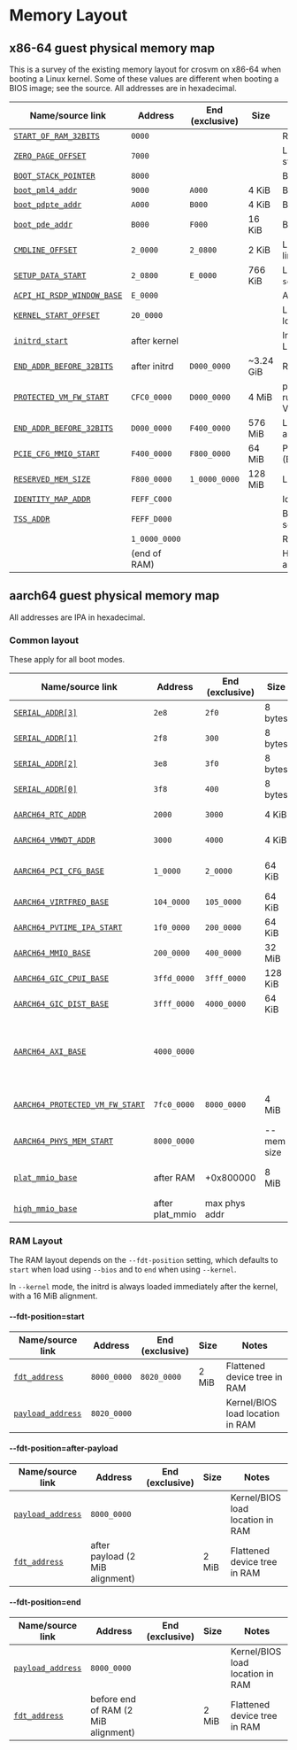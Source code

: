 # Memory Layout

## x86-64 guest physical memory map

This is a survey of the existing memory layout for crosvm on x86-64 when booting a Linux kernel. Some of these values are different when booting a BIOS image;
see the source. All addresses are in hexadecimal.

| Name/source link             | Address       | End (exclusive) | Size      | Notes                                                                                    |
| ---------------------------- | ------------- | --------------- | --------- | ---------------------------------------------------------------------------------------- |
| [`START_OF_RAM_32BITS`]      | `0000`        |                 |           | RAM                                                                                      |
| [`ZERO_PAGE_OFFSET`]         | `7000`        |                 |           | Linux boot_params structure                                                              |
| [`BOOT_STACK_POINTER`]       | `8000`        |                 |           | Boot SP value                                                                            |
| [`boot_pml4_addr`]           | `9000`        | `A000`          | 4 KiB     | Boot page table                                                                          |
| [`boot_pdpte_addr`]          | `A000`        | `B000`          | 4 KiB     | Boot page table                                                                          |
| [`boot_pde_addr`]            | `B000`        | `F000`          | 16 KiB    | Boot page tables                                                                         |
| [`CMDLINE_OFFSET`]           | `2_0000`      | `2_0800`        | 2 KiB     | Linux kernel command line                                                                |
| [`SETUP_DATA_START`]         | `2_0800`      | `E_0000`        | 766 KiB   | Linux kernel `setup_data` linked list                                                    |
| [`ACPI_HI_RSDP_WINDOW_BASE`] | `E_0000`      |                 |           | ACPI tables                                                                              |
| [`KERNEL_START_OFFSET`]      | `20_0000`     |                 |           | Linux kernel image load address                                                          |
| [`initrd_start`]             | after kernel  |                 |           | Initial RAM disk for Linux kernel (optional)                                             |
| [`END_ADDR_BEFORE_32BITS`]   | after initrd  | `D000_0000`     | ~3.24 GiB | RAM (\<4G)                                                                               |
| [`PROTECTED_VM_FW_START`]    | `CFC0_0000`   | `D000_0000`     | 4 MiB     | pVM firmware (if running a protected VM)                                                 |
| [`END_ADDR_BEFORE_32BITS`]   | `D000_0000`   | `F400_0000`     | 576 MiB   | Low (\<4G) MMIO allocation area                                                          |
| [`PCIE_CFG_MMIO_START`]      | `F400_0000`   | `F800_0000`     | 64 MiB    | PCIe enhanced config (ECAM)                                                              |
| [`RESERVED_MEM_SIZE`]        | `F800_0000`   | `1_0000_0000`   | 128 MiB   | LAPIC/IOAPIC/HPET/…                                                                      |
| [`IDENTITY_MAP_ADDR`]        | `FEFF_C000`   |                 |           | Identity map segment                                                                     |
| [`TSS_ADDR`]                 | `FEFF_D000`   |                 |           | Boot task state segment                                                                  |
|                              | `1_0000_0000` |                 |           | RAM (>4G)                                                                                |
|                              | (end of RAM)  |                 |           | High (>4G) MMIO allocation area                                                          |

[`start_of_ram_32bits`]: https://crsrc.org/o/src/platform/crosvm/x86_64/src/lib.rs;l=351?q=START_OF_RAM_32BITS
[`zero_page_offset`]: https://crsrc.org/o/src/platform/crosvm/x86_64/src/lib.rs;l=368?q=ZERO_PAGE_OFFSET
[`boot_stack_pointer`]: https://crsrc.org/o/src/platform/crosvm/x86_64/src/lib.rs;l=350?q=BOOT_STACK_POINTER
[`boot_pml4_addr`]: https://crsrc.org/o/src/platform/crosvm/x86_64/src/regs.rs;l=297?q=boot_pml4_addr
[`boot_pdpte_addr`]: https://crsrc.org/o/src/platform/crosvm/x86_64/src/regs.rs;l=298?q=boot_pdpte_addr
[`boot_pde_addr`]: https://crsrc.org/o/src/platform/crosvm/x86_64/src/regs.rs;l=299?q=boot_pde_addr
[`cmdline_offset`]: https://crsrc.org/o/src/platform/crosvm/x86_64/src/lib.rs;l=373?q=CMDLINE_OFFSET
[`setup_data_start`]: https://crsrc.org/o/src/platform/crosvm/x86_64/src/lib.rs;l=375?q=SETUP_DATA_START
[`acpi_hi_rsdp_window_base`]: https://crsrc.org/o/src/platform/crosvm/x86_64/src/lib.rs;l=388?q=ACPI_HI_RSDP_WINDOW_BASE
[`kernel_start_offset`]: https://crsrc.org/o/src/platform/crosvm/x86_64/src/lib.rs;l=372?q=KERNEL_START_OFFSET
[`initrd_start`]: https://crsrc.org/o/src/platform/crosvm/x86_64/src/lib.rs;l=1692?q=initrd_start
[`protected_vm_fw_start`]: https://crsrc.org/o/src/platform/crosvm/x86_64/src/lib.rs;l=394?q=PROTECTED_VM_FW_START
[`end_addr_before_32bits`]: https://crsrc.org/o/src/platform/crosvm/x86_64/src/lib.rs;l=356?q=END_ADDR_BEFORE_32BITS
[`pcie_cfg_mmio_start`]: https://crsrc.org/o/src/platform/crosvm/x86_64/src/lib.rs;l=363?q=PCIE_CFG_MMIO_START
[`reserved_mem_size`]: https://crsrc.org/o/src/platform/crosvm/x86_64/src/lib.rs;l=358?q=RESERVED_MEM_SIZE
[`identity_map_addr`]: https://crsrc.org/o/src/platform/crosvm/x86_64/src/lib.rs;l=500?q=identity_map_addr_start
[`tss_addr`]: https://crsrc.org/o/src/platform/crosvm/x86_64/src/lib.rs;l=505?q=tss_addr_start

## aarch64 guest physical memory map

All addresses are IPA in hexadecimal.

### Common layout

These apply for all boot modes.

| Name/source link                  | Address         | End (exclusive) | Size           | Notes                                                         |
| --------------------------------- | --------------- | --------------- | ----------     | ------------------------------------------------------------- |
| [`SERIAL_ADDR[3]`][serial_addr]   | `2e8`           | `2f0`           | 8 bytes        | Serial port MMIO                                              |
| [`SERIAL_ADDR[1]`][serial_addr]   | `2f8`           | `300`           | 8 bytes        | Serial port MMIO                                              |
| [`SERIAL_ADDR[2]`][serial_addr]   | `3e8`           | `3f0`           | 8 bytes        | Serial port MMIO                                              |
| [`SERIAL_ADDR[0]`][serial_addr]   | `3f8`           | `400`           | 8 bytes        | Serial port MMIO                                              |
| [`AARCH64_RTC_ADDR`]              | `2000`          | `3000`          | 4 KiB          | Real-time clock                                               |
| [`AARCH64_VMWDT_ADDR`]            | `3000`          | `4000`          | 4 KiB          | Watchdog device                                               |
| [`AARCH64_PCI_CFG_BASE`]          | `1_0000`        | `2_0000`        | 64 KiB         | PCI configuration (CAM)                                       |
| [`AARCH64_VIRTFREQ_BASE`]         | `104_0000`      | `105_0000`      | 64 KiB         | Virtual cpufreq device                                        |
| [`AARCH64_PVTIME_IPA_START`]      | `1f0_0000`      | `200_0000`      | 64 KiB         | Paravirtualized time                                          |
| [`AARCH64_MMIO_BASE`]             | `200_0000`      | `400_0000`      | 32 MiB         | Low MMIO allocation area                                      |
| [`AARCH64_GIC_CPUI_BASE`]         | `3ffd_0000`     | `3fff_0000`     | 128 KiB        | vGIC                                                          |
| [`AARCH64_GIC_DIST_BASE`]         | `3fff_0000`     | `4000_0000`     | 64 KiB         | vGIC                                                          |
| [`AARCH64_AXI_BASE`]              | `4000_0000`     |                 |                | Seemingly unused? Is this hard-coded somewhere in the kernel? |
| [`AARCH64_PROTECTED_VM_FW_START`] | `7fc0_0000`     | `8000_0000`     | 4 MiB          | pVM firmware (if running a protected VM)                      |
| [`AARCH64_PHYS_MEM_START`]        | `8000_0000`     |                 | --mem size     | RAM (starts at IPA = 2 GiB)                                   |
| [`plat_mmio_base`]                | after RAM       | +0x800000       | 8 MiB          | Platform device MMIO region                                   |
| [`high_mmio_base`]                | after plat_mmio | max phys addr   |                | High MMIO allocation area                                     |

### RAM Layout

The RAM layout depends on the `--fdt-position` setting, which defaults to
`start` when load using `--bios` and to `end` when using `--kernel`.

In `--kernel` mode, the initrd is always loaded immediately after the kernel,
with a 16 MiB alignment.

#### --fdt-position=start

| Name/source link          | Address           | End (exclusive) | Size  | Notes                            |
| ------------------------- | ----------------- | --------------- | ----- | -------------------------------- |
| [`fdt_address`]           | `8000_0000`       | `8020_0000`     | 2 MiB | Flattened device tree in RAM     |
| [`payload_address`]       | `8020_0000`       |                 |       | Kernel/BIOS load location in RAM |

#### --fdt-position=after-payload

| Name/source link          | Address                             | End (exclusive) | Size  | Notes                            |
| ------------------------- | ----------------------------------- | --------------- | ----- | -------------------------------- |
| [`payload_address`]       | `8000_0000`                         |                 |       | Kernel/BIOS load location in RAM |
| [`fdt_address`]           | after payload (2 MiB alignment)     |                 | 2 MiB | Flattened device tree in RAM     |

#### --fdt-position=end

| Name/source link          | Address                             | End (exclusive) | Size  | Notes                            |
| ------------------------- | ----------------------------------- | --------------- | ----- | -------------------------------- |
| [`payload_address`]       | `8000_0000`                         |                 |       | Kernel/BIOS load location in RAM |
| [`fdt_address`]           | before end of RAM (2 MiB alignment) |                 | 2 MiB | Flattened device tree in RAM     |

[serial_addr]: https://crsrc.org/o/src/platform/crosvm/arch/src/serial.rs;l=78?q=SERIAL_ADDR
[`aarch64_rtc_addr`]: https://crsrc.org/o/src/platform/crosvm/aarch64/src/lib.rs;l=177?q=AARCH64_RTC_ADDR
[`aarch64_vmwdt_addr`]: https://crsrc.org/o/src/platform/crosvm/aarch64/src/lib.rs;l=187?q=AARCH64_VMWDT_ADDR
[`aarch64_pci_cfg_base`]: https://crsrc.org/o/src/platform/crosvm/aarch64/src/lib.rs;l=192?q=AARCH64_PCI_CFG_BASE
[`aarch64_virtfreq_base`]: https://crsrc.org/o/src/platform/crosvm/aarch64/src/lib.rs;l=207?q=AARCH64_VIRTFREQ_BASE
[`aarch64_mmio_base`]: https://crsrc.org/o/src/platform/crosvm/aarch64/src/lib.rs;l=196?q=AARCH64_MMIO_BASE
[`aarch64_gic_cpui_base`]: https://crsrc.org/o/src/platform/crosvm/devices/src/irqchip/kvm/aarch64.rs;l=106?q=AARCH64_GIC_CPUI_BASE
[`aarch64_gic_dist_base`]: https://crsrc.org/o/src/platform/crosvm/aarch64/src/lib.rs;l=105?q=AARCH64_GIC_DIST_BASE
[`aarch64_axi_base`]: https://crsrc.org/o/src/platform/crosvm/aarch64/src/lib.rs;l=86?q=AARCH64_AXI_BASE
[`aarch64_pvtime_ipa_start`]: https://crsrc.org/o/src/platform/crosvm/aarch64/src/lib.rs;l=100?q=AARCH64_PVTIME_IPA_START
[`aarch64_protected_vm_fw_start`]: https://crsrc.org/o/src/platform/crosvm/aarch64/src/lib.rs;l=96?q=AARCH64_PROTECTED_VM_FW_START
[`aarch64_phys_mem_start`]: https://crsrc.org/o/src/platform/crosvm/aarch64/src/lib.rs;l=85?q=AARCH64_PHYS_MEM_START
[`plat_mmio_base`]: https://crsrc.org/o/src/platform/crosvm/aarch64/src/lib.rs;l=835?q=plat_mmio_base
[`high_mmio_base`]: https://crsrc.org/o/src/platform/crosvm/aarch64/src/lib.rs;l=838?q=high_mmio_base
[`fdt_address`]: https://crsrc.org/o/src/platform/crosvm/aarch64/src/lib.rs;l=301?q=fdt_address
[`payload_address`]: https://crsrc.org/o/src/platform/crosvm/aarch64/src/lib.rs;l=301?q=payload_address
